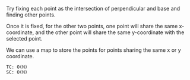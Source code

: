 Try fixing each point as the intersection of perpendicular and base and finding other points.

Once it is fixed, for the other two points, one point will share the same x-coordinate, and the other point will share the same 
y-coordinate with the selected point.

We can use a map to store the points for points sharing the same x or y coordinate.

    
    TC: O(N)
    SC: O(N)
